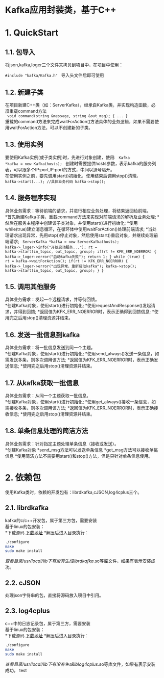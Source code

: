 Kafka应用封装类，基于C++
==

# 1. QuickStart
## 1.1. 包导入
将json,kafka,loger三个文件夹拷贝到项目中，在项目中使用：<br>
<code>
#include "kafka/Kafka.h"
</code>
导入头文件后即可使用

## 1.2. 新建子类
在项目新建C++类（如：ServerKafka），继承自Kafka类，并实现构造函数，必须重载command方法<br>
<code>
void command(string &message, string &out_msg);
{
    ...
}
</code>
重载的command方法来完成waitForAction()方法具体的业务逻辑，如果不需要使用waitForAction方法，可以不创建新的子类。

## 1.3. 使用实例
要使用Kafka实例(或子类实例)时，先进行对象创建，使用:
<code>
Kafka *kafka = new Kafka(hosts);
</code>
创建时需要提供hosts参数，表示kafka的服务列表，可以跟多个IP:port,IP:port的方式，中间以逗号隔开。<br>
在使用实例之前，要先调用start()初始化，使用结束后调用stop()清理。
<code>
kafka->start(...);
//具体业务代码
kafka->stop();
</code>

## 1.4. 服务程序实现
具体业务需求：等待前端的请求，并进行相应业务处理，将结果返回给前端。<br>
*首先新建Kafka子类，重载command方法来实现对前端请求的解析及业务处理;
*然后在服务主程序中创建该子类对象，并使用start()进行初始化;
*使用while(true)建立消息循环，在循环体中使用waitForAction()处理前端请求;
*当处理请求出现异常，先用stop()停止对象，然后使用start()重启对象，并继续处理前端请求;
<code>
ServerKafka *kafka = new ServerKafka(hosts);
kafka->_loger->info("开始启动服务...");
rt = kafka->start(in_topic, out_topic, group);
if(rt != KFK_ERR_NOERROR) {
    kafka->_loger->error("启动kafka失败");
    return 1;
}
while (true) {
    rt = kafka->waitForAction();
    if(rt != KFK_ERR_NOERROR) {
        kafka->_loger->error("出现异常，重新启动kafka");
        kafka->stop();
        kafka->start(in_topic, out_topic, group);
    }
}
</code>

## 1.5. 调用其他服务
具体业务需求：发起一个远程请求，并等待回馈。<br>
*创建Kafka对象，使用start()进行初始化;
*使用requestAndResponse()发起请求，并得到回馈;
*返回值为KFK_ERR_NOERROR时，表示正确得到回馈信息;
*使用完之后用stop()清理资源并结束。

## 1.6. 发送一批信息到kafka
具体业务需求：将一批信息发送到同一个主题。<br>
*创建Kafka对象，使用start()进行初始化;
*使用send_always()发送一条信息，如需发送多条，则多次调用该方法;
*返回值为KFK_ERR_NOERROR时，表示正确发送信息;
*使用完之后用stop()清理资源并结束。

## 1.7. 从kafka获取一批信息
具体业务需求：从同一个主题获取一批信息。<br>
*创建Kafka对象，使用start()进行初始化;
*使用get_always()接收一条信息，如需接收多条，则多次调用该方法;
*返回值为KFK_ERR_NOERROR时，表示正确接收信息;
*使用完之后用stop()清理资源并结束。

## 1.8. 单条信息处理的简洁方法
具体业务需求：针对指定主题处理单条信息（接收或发送）。<br>
*创建Kafka对象
*send_msg方法可以发送单条信息
*get_msg方法可以接收单挑信息
*使用简洁方法不需要用start()和stop()方法，但是只针对单条信息使用。

# 2. 依赖包
使用Kafka类时，依赖的开发包有：librdkafka,cJSON,log4cplus三个。
## 2.1. librdkafka
kafka的c/c++开发包，属于第三方包，需要安装<br>
基于linux的包安装：<br>
*下载源码 [下载地址](https://github.com/edenhill/librdkafka)
*解压后进入目录执行：
```Bash
./configure
make
sudo make install
```
*查看目录/usr/local/lib下有没有生成librdkafka*.so等库文件，如果有表示安装成功。

## 2.2. cJSON
处理json字符串的包，直接将源码放入项目中引用。

## 2.3. log4cplus
c++中的日志记录包，属于第三方，需要安装<br>
基于linux的包安装：<br>
*下载源码 [下载地址](https://sourceforge.net/projects/log4cplus/files/log4cplus-stable/)
*解压后进入目录执行：
```Bash
./configure
make
sudo make install
```
*查看目录/usr/local/lib下有没有生成liblog4cplus*.so等库文件，如果有表示安装成功。
test